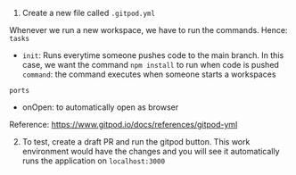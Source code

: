 1. Create a new file called `.gitpod.yml`

Whenever we run a new workspace, we have to run the commands. Hence:
`tasks`
- `init`: Runs everytime someone pushes code to the main branch. In this case, we want the command `npm install` to run when code is pushed
   `command`: the command executes when someone starts a workspaces

`ports`
- onOpen: to automatically open as browser

Reference: https://www.gitpod.io/docs/references/gitpod-yml

2. To test, create a draft PR and run the gitpod button. This work environment would have the changes and you will see it automatically runs the application on `localhost:3000`